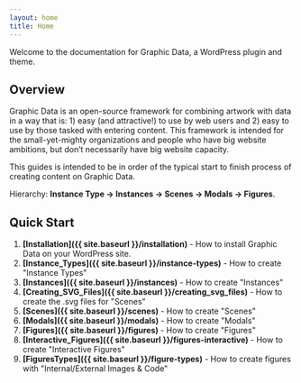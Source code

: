 ```yaml
---
layout: home
title: Home
---
```


Welcome to the documentation for Graphic Data, a WordPress plugin and theme.

## Overview

Graphic Data is an open-source framework for combining artwork with data in a way that is: 1) easy (and attractive!) to use by web users and 2) easy to use by those tasked with entering content. This framework is intended for the small-yet-mighty organizations and people who have big website ambitions, but don’t necessarily have big website capacity.

This guides is intended to be in order of the typical start to finish process of creating content on Graphic Data.

Hierarchy: **Instance Type → Instances → Scenes → Modals → Figures**.

## Quick Start

1. **[Installation]({{ site.baseurl }}/installation)** - How to install Graphic Data on your WordPress site.
2. **[Instance_Types]({{ site.baseurl }}/instance-types)** - How to create "Instance Types"
3. **[Instances]({{ site.baseurl }}/instances)** - How to create "Instances"
5. **[Creating_SVG_Files]({{ site.baseurl }}/creating_svg_files)** - How to create the .svg files for "Scenes"
4. **[Scenes]({{ site.baseurl }}/scenes)** - How to create "Scenes"
6. **[Modals]({{ site.baseurl }}/modals)** - How to create "Modals"
7. **[Figures]({{ site.baseurl }}/figures)** - How to create "Figures"
8. **[Interactive_Figures]({{ site.baseurl }}/figures-interactive)** - How to create "Interactive Figures"
9. **[FiguresTypes]({{ site.baseurl }}/figure-types)** - How to create figures with "Internal/External Images & Code"
